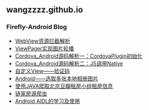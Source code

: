 ## wangzzzz.github.io 
### Firefly-Android Blog
+ <a href="./html/1/webview.html">WebView资源拦截解析</a>
+ <a href="./html/2/viewpager.html">ViewPager实现图片轮播</a>
+ <a href="./html/cordova/cordova1.html">Cordova_Android源码解析一：CordovaPlugin初始化</a>
+ <a href="./html/cordova/cordova2.html">Cordova_Android源码解析二：JS调用Native</a>
+ <a href="./html/3/randomview.html">自定义View——验证码</a>
+ <a href="./html/4/index.html">Android——选取多张本地相册图片</a>
+ <a href="./html/5/index.html">使用JAVA爬取北京豆瓣租房小组租房信息</a>
+ <a href="./html/6/index.html">链家房源爬虫</a>
+ <a href="./html/7/index.html">Android AIDL的学习及使用</a>